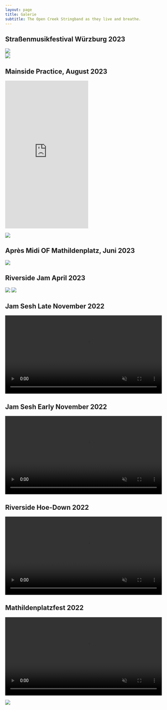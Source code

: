 ```yaml
---
layout: page
title: Galerie
subtitle: The Open Creek Stringband as they live and breathe.
---
```

## Straßenmusikfestival Würzburg 2023
![](/assets/img/latzfunstramu.jpeg)  
![](/assets/img/latzfunstramu2.jpeg)


## Mainside Practice, August 2023
<iframe src="https://www.facebook.com/plugins/video.php?height=476&href=https%3A%2F%2Fwww.facebook.com%2Fjorg.bembelboot%2Fvideos%2F1016999379302942%2F&show_text=false&width=267&t=0" width="267" height="476" style="border:none;overflow:hidden" scrolling="no" frameborder="0" allowfullscreen="true" allow="autoplay; clipboard-write; encrypted-media; picture-in-picture; web-share" allowFullScreen="true"></iframe>  
  
![](/assets/img/weepingWillow.jpeg)

## Après Midi OF Mathildenplatz, Juni 2023
![](assets/img/OCSB_concert.jpeg)

## Riverside Jam April 2023
![](/assets/img/maindetlev.jpg)
![](/assets/img/maindetlev2.jpg)

## Jam Sesh Late November 2022
<video src="/assets/img/choochoo.mp4" autoplay muted controls loop width="100%"></video>

## Jam Sesh Early November 2022
<video src="/assets/img/oceanwaves.mp4" autoplay muted controls loop width="100%"></video>

## Riverside Hoe-Down 2022
<video src="/assets/img/tannersFarm.mp4" autoplay muted controls loop width="100%"></video>

## Mathildenplatzfest 2022
<video src="/assets/img/boilthemcabbage.mp4" autoplay controls muted loop width="100%"></video>


![](/assets/img/opencreeksmiles.jpeg)
